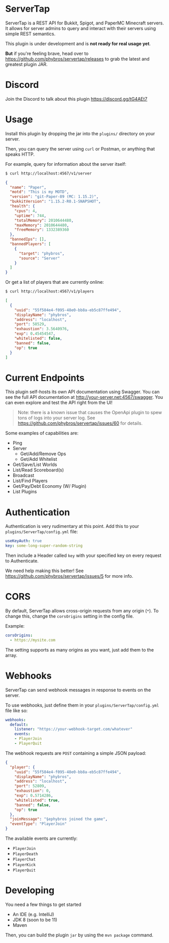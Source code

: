 # ServerTap

ServerTap is a REST API for Bukkit, Spigot, and PaperMC Minecraft servers. It
allows for server admins to query and interact with their servers using
simple REST semantics.

This plugin is under development and is **not ready for real usage yet**.

**But** if you're feeling brave, head over to https://github.com/phybros/servertap/releases to grab the latest and greatest plugin JAR.

# Discord

Join the Discord to talk about this plugin https://discord.gg/tG4AEt7

# Usage

Install this plugin by dropping the jar into the `plugins/` directory on your
server.

Then, you can query the server using `curl` or Postman, or anything that speaks
HTTP.

For example, query for information about the server itself:

```bash
$ curl http://localhost:4567/v1/server
```

```json
{
  "name": "Paper",
  "motd": "This is my MOTD",
  "version": "git-Paper-89 (MC: 1.15.2)",
  "bukkitVersion": "1.15.2-R0.1-SNAPSHOT",
  "health": {
    "cpus": 4,
    "uptime": 744,
    "totalMemory": 2010644480,
    "maxMemory": 2010644480,
    "freeMemory": 1332389360
  },
  "bannedIps": [],
  "bannedPlayers": [
    {
      "target": "phybros",
      "source": "Server"
    }
  ]
}
```

Or get a list of players that are currently online:

```bash
$ curl http://localhost:4567/v1/players
```

```json
[
  {
    "uuid": "55f584e4-f095-48e0-bb8a-eb5c87ffe494",
    "displayName": "phybros",
    "address": "localhost",
    "port": 58529,
    "exhaustion": 3.5640976,
    "exp": 0.45454547,
    "whitelisted": false,
    "banned": false,
    "op": true
  }
]
```

# Current Endpoints

This plugin self-hosts its own API documentation using Swagger.
You can see the full API documentation at http://your-server.net:4567/swagger.
You can even explore and test the API right from the UI!

>Note: there is a known issue that causes the OpenApi plugin to spew
>tons of logs into your server log. See https://github.com/phybros/servertap/issues/60 for details.

Some examples of capabilities are:

- Ping
- Server
  - Get/Add/Remove Ops
  - Get/Add Whitelist
- Get/Save/List Worlds
- List/Read Scoreboard(s) 
- Broadcast
- List/Find Players
- Get/Pay/Debt Economy (W/ Plugin)
- List Plugins 

# Authentication

Authentication is very rudimentary at this point. Add this to your `plugins/ServerTap/config.yml` file:

```yaml
useKeyAuth: true
key: some-long-super-random-string
```

Then include a Header called `key` with your specified key on every request to Authenticate.

We need help making this better! See https://github.com/phybros/servertap/issues/5 for more info.

# CORS

By default, ServerTap allows cross-origin requests from any origin (`*`). To change this, change the `corsOrigins`
setting in the config file.

Example:

```yaml
corsOrigins:
  - https://mysite.com
```

The setting supports as many origins as you want, just add them to the array.

# Webhooks

ServerTap can send webhook messages in response to events on the server.

To use webhooks, just define them in your `plugins/ServerTap/config.yml` file like so:

```yaml
webhooks:
  default:
    listener: "https://your-webhook-target.com/whatever"
    events:
    - PlayerJoin
    - PlayerQuit
```

The webhook requests are `POST` containing a simple JSON payload:

```json
{
  "player": {
    "uuid": "55f584e4-f095-48e0-bb8a-eb5c87ffe494",
    "displayName": "phybros",
    "address": "localhost",
    "port": 52809,
    "exhaustion": 0,
    "exp": 0.5714286,
    "whitelisted": true,
    "banned": false,
    "op": true
  },
  "joinMessage": "§ephybros joined the game",
  "eventType": "PlayerJoin"
}
```

The available events are currently:

 * `PlayerJoin`
 * `PlayerDeath`
 * `PlayerChat`
 * `PlayerKick`
 * `PlayerQuit`

# Developing

You need a few things to get started

- An IDE (e.g. IntelliJ)
- JDK 8 (soon to be 11)
- Maven

Then, you can build the plugin `jar` by using the `mvn package` command.

